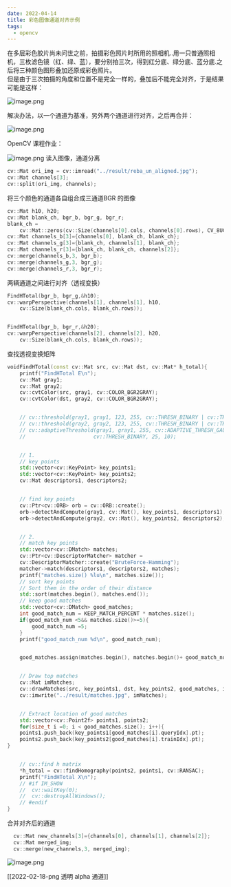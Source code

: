```yaml
---
date: 2022-04-14
title: 彩色图像通道对齐示例
tags:
  - opencv
---
```


在多层彩色胶片尚未问世之前，拍摄彩色照片时所用的照相机..用一只普通照相机，三枚滤色镜（红、绿、蓝），要分别拍三次，得到红分底、绿分底、蓝分底.之后将三种颜色图形叠加还原成彩色照片。  
但是由于三次拍摄的角度和位置不是完全一样的，叠加后不能完全对齐，于是结果可能是这样：

![image.png](https://codesimple-blog-images.oss-cn-hangzhou.aliyuncs.com/other/_image/cv_chanels_input.png)

解决办法，以一个通道为基准，另外两个通道进行对齐，之后再合并：

![image.png](https://codesimple-blog-images.oss-cn-hangzhou.aliyuncs.com/other/_image/cv_chanels_output.png)

OpenCV 课程作业：

![image.png](https://codesimple-blog-images.oss-cn-hangzhou.aliyuncs.com/other/_image/cv_homework.png)
读入图像，通道分离

```cpp
cv::Mat ori_img = cv::imread("../result/reba_un_aligned.jpg");
cv::Mat channels[3];
cv::split(ori_img, channels);
```

将三个颜色的通道各自组合成三通道BGR 的图像

```cpp
cv::Mat h10, h20;
cv::Mat blank_ch, bgr_b, bgr_g, bgr_r;
blank_ch =
    cv::Mat::zeros(cv::Size(channels[0].cols, channels[0].rows), CV_8UC1);
cv::Mat channels_b[3]={channels[0], blank_ch, blank_ch};
cv::Mat channels_g[3]={blank_ch, channels[1], blank_ch};
cv::Mat channels_r[3]={blank_ch, blank_ch, channels[2]};
cv::merge(channels_b,3, bgr_b);
cv::merge(channels_g,3, bgr_g);
cv::merge(channels_r,3, bgr_r);
```

两辆通道之间进行对齐（透视变换）

```cpp
FindHTotal(bgr_b, bgr_g,&h10);
cv::warpPerspective(channels[1], channels[1], h10,
    cv::Size(blank_ch.cols, blank_ch.rows));


FindHTotal(bgr_b, bgr_r,&h20);
cv::warpPerspective(channels[2], channels[2], h20,
    cv::Size(blank_ch.cols, blank_ch.rows));
```

查找透视变换矩阵

```cpp
voidFindHTotal(const cv::Mat src, cv::Mat dst, cv::Mat* h_total){
    printf("FindHTotal E\n");
    cv::Mat gray1;
    cv::Mat gray2;
    cv::cvtColor(src, gray1, cv::COLOR_BGR2GRAY);
    cv::cvtColor(dst, gray2, cv::COLOR_BGR2GRAY);


    // cv::threshold(gray1, gray1, 123, 255, cv::THRESH_BINARY | cv::THRESH_OTSU);
    // cv::threshold(gray2, gray2, 123, 255, cv::THRESH_BINARY | cv::THRESH_OTSU);
    // cv::adaptiveThreshold(gray1, gray1, 255, cv::ADAPTIVE_THRESH_GAUSSIAN_C,
    //                      cv::THRESH_BINARY, 25, 10);


    // 1.
    // key points
    std::vector<cv::KeyPoint> key_points1;
    std::vector<cv::KeyPoint> key_points2;
    cv::Mat descriptors1, descriptors2;


    // find key points
    cv::Ptr<cv::ORB> orb = cv::ORB::create();
    orb->detectAndCompute(gray1, cv::Mat(), key_points1, descriptors1);
    orb->detectAndCompute(gray2, cv::Mat(), key_points2, descriptors2);


    // 2.
    // match key points
    std::vector<cv::DMatch> matches;
    cv::Ptr<cv::DescriptorMatcher> matcher =
    cv::DescriptorMatcher::create("BruteForce-Hamming");
    matcher->match(descriptors1, descriptors2, matches);
    printf("matches.size() %lu\n", matches.size());
    // sort key points
    // Sort them in the order of their distance
    std::sort(matches.begin(), matches.end());
    // keep good matches
    std::vector<cv::DMatch> good_matches;
    int good_match_num = KEEP_MATCH_PERCENT * matches.size();
    if(good_match_num <5&& matches.size()>=5){
        good_match_num =5;
    }
    printf("good_match_num %d\n", good_match_num);


    good_matches.assign(matches.begin(), matches.begin()+ good_match_num);


    // Draw top matches
    cv::Mat imMatches;
    cv::drawMatches(src, key_points1, dst, key_points2, good_matches, imMatches);
    cv::imwrite("../result/matches.jpg", imMatches);


    // Extract location of good matches
    std::vector<cv::Point2f> points1, points2;
    for(size_t i =0; i < good_matches.size(); i++){
    points1.push_back(key_points1[good_matches[i].queryIdx].pt);
    points2.push_back(key_points2[good_matches[i].trainIdx].pt);
}


    // cv::find h matrix
    *h_total = cv::findHomography(points2, points1, cv::RANSAC);
    printf("FindHTotal X\n");
    // #if IM_SHOW
    //  cv::waitKey(0);
    //  cv::destroyAllWindows();
    // #endif
}
```

合并对齐后的通道

```cpp
  cv::Mat new_channels[3]={channels[0], channels[1], channels[2]};
  cv::Mat merged_img;
  cv::merge(new_channels,3, merged_img);
```

![image.png](https://codesimple-blog-images.oss-cn-hangzhou.aliyuncs.com/other/_image/cv_chanels_sample.png)

[[2022-02-18-png 透明 alpha 通道]]
